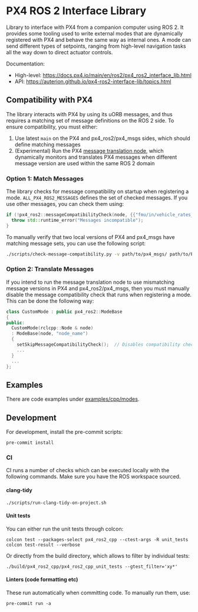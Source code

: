 # PX4 ROS 2 Interface Library

Library to interface with PX4 from a companion computer using ROS 2.
It provides some tooling used to write external modes that are dynamically registered with PX4 and behave the same way as internal ones.
A mode can send different types of setpoints, ranging from high-level navigation tasks all the way down to direct actuator controls.

Documentation:
- High-level: https://docs.px4.io/main/en/ros2/px4_ros2_interface_lib.html
- API: https://auterion.github.io/px4-ros2-interface-lib/topics.html

## Compatibility with PX4
The library interacts with PX4 by using its uORB messages, and thus requires a matching set of message definitions on the ROS 2 side.
To ensure compatibility, you must either:

1. Use latest `main` on the PX4 and px4_ros2/px4_msgs sides, which should define matching messages
1. (Experimental) Run the PX4 [message translation node](https://github.com/PX4/PX4-Autopilot/tree/message_versioning_and_translation/msg/translation_node), which dynamically monitors and translates PX4 messages when different message version are used within the same ROS 2 domain

### Option 1: Match Messages

The library checks for message compatibility on startup when registering a mode.
`ALL_PX4_ROS2_MESSAGES` defines the set of checked messages. If you use other messages, you can check them using:
```cpp
if (!px4_ros2::messageCompatibilityCheck(node, {{"fmu/in/vehicle_rates_setpoint"}})) {
  throw std::runtime_error("Messages incompatible");
}
```

To manually verify that two local versions of PX4 and px4_msgs have matching message sets, you can use the following script:

```sh
./scripts/check-message-compatibility.py -v path/to/px4_msgs/ path/to/PX4-Autopilot/
```

### Option 2: Translate Messages

If you intend to run the message translation node to use mismatching message versions in PX4 and px4_ros2/px4_msgs, then you must manually disable the message compatibility check that runs when registering a mode.
This can be done the following way:

```c++
class CustomMode : public px4_ros2::ModeBase
{
public:
  CustomMode(rclcpp::Node & node)
  : ModeBase(node, "node_name")
  {
    setSkipMessageCompatibilityCheck();  // Disables compatibility check
    ...
  }
  ...
};
```

## Examples
There are code examples under [examples/cpp/modes](examples/cpp/modes).

## Development
For development, install the pre-commit scripts:
```shell
pre-commit install
```

### CI
CI runs a number of checks which can be executed locally with the following commands.
Make sure you have the ROS workspace sourced.

#### clang-tidy
```shell
./scripts/run-clang-tidy-on-project.sh
```

#### Unit tests
You can either run the unit tests through colcon:
```shell
colcon test --packages-select px4_ros2_cpp --ctest-args -R unit_tests
colcon test-result --verbose
```
Or directly from the build directory, which allows to filter by individual tests:
```shell
./build/px4_ros2_cpp/px4_ros2_cpp_unit_tests --gtest_filter='xy*'
```

#### Linters (code formatting etc)
These run automatically when committing code. To manually run them, use:
```shell
pre-commit run -a
```
